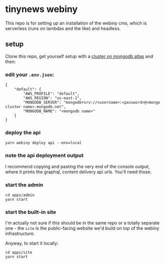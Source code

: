 # tinynews webiny

This repo is for setting up an installation of the webiny cms, which is serverless (runs on lambdas and the like) and headless. 

## setup

Clone this repo, get yourself setup with a [cluster on mongodb atlas](https://docs.webiny.com/docs/guides/mongodb-atlas/) and then:

### edit your `.env.json`:

```
{
	"default": {
		"AWS_PROFILE": "default",
		"AWS_REGION": "us-east-1",
		"MONGODB_SERVER": "mongodb+srv://<username>:<password>@<mongo cluster name>.mongodb.net",
		"MONGODB_NAME": "<mongodb name>"
	}
}
```

### deploy the api

`yarn webiny deploy api --env=local`

### note the api deployment output

I recommend copying and pasting the very end of the console output, where it prints the graphql, content delivery api urls. You'll need those.

### start the admin

```
cd apps/admin
yarn start
```

### start the built-in site

I'm actually not sure if this should be in the same repo or a totally separate one - the `site` is the public-facing website we'd build on top of the webiny infrastructure.

Anyway, to start it locally:

```
cd apps/site
yarn start
```